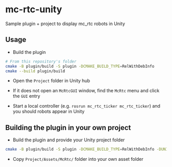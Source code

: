 mc-rtc-unity
==

Sample plugin + project to display mc_rtc robots in Unity

Usage
--

- Build the plugin

```bash
# From this repository's folder
cmake -B plugin/build -S plugin -DCMAKE_BUILD_TYPE=RelWithDebInfo
cmake --build plugin/build
```

- Open the `Project` folder in Unity hub

- If it does not open an `McRtcGUI` window, find the `McRtc` menu and click the `GUI` entry

- Start a local controller (e.g. `rosrun mc_rtc_ticker mc_rtc_ticker`) and you should robots appear in Unity

Building the plugin in your own project
--

- Build the plugin and provide your Unity project folder

```bash
cmake -B plugin/build -S plugin -DCMAKE_BUILD_TYPE=RelWithDebInfo -DUNITY_PROJECT_DIR=$HOME/MyProject
```

- Copy `Project/Assets/McRtc/` folder into your own asset folder
